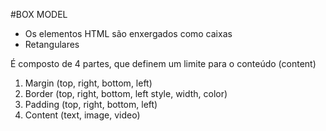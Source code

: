 #BOX MODEL

- Os elementos HTML são enxergados como caixas
- Retangulares

É composto de 4 partes, que definem um limite para o conteúdo (content)

1. Margin (top, right, bottom, left)
2. Border (top, right, bottom, left style, width, color)
3. Padding (top, right, bottom, left)
4. Content (text, image, video)